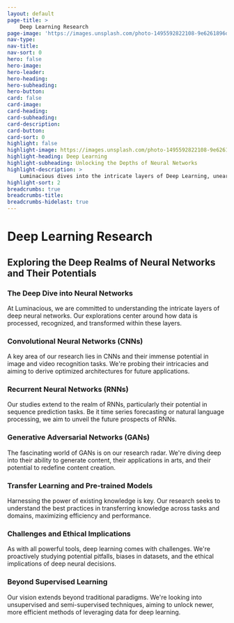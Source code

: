```yaml
---
layout: default
page-title: >
    Deep Learning Research
page-image: 'https://images.unsplash.com/photo-1495592822108-9e6261896da8?ixlib=rb-4.0.3&ixid=M3wxMjA3fDB8MHxwaG90by1wYWdlfHx8fGVufDB8fHx8fA%3D%3D&auto=format&fit=crop&w=2070&q=80'
nav-type: 
nav-title: 
nav-sort: 0
hero: false
hero-image: 
hero-leader: 
hero-heading: 
hero-subheading: 
hero-button: 
card: false
card-image: 
card-heading: 
card-subheading: 
card-description: 
card-button: 
card-sort: 0
highlight: false
highlight-image: https://images.unsplash.com/photo-1495592822108-9e6261896da8?ixlib=rb-4.0.3&ixid=M3wxMjA3fDB8MHxwaG90by1wYWdlfHx8fGVufDB8fHx8fA%3D%3D&auto=format&fit=crop&w=2070&q=80
highlight-heading: Deep Learning
highlight-subheading: Unlocking the Depths of Neural Networks
highlight-description: >
    Luminacious dives into the intricate layers of Deep Learning, unearthing the profound capabilities of neural networks. From image recognition to natural language processing, explore how our research is redefining boundaries and revolutionizing industries.
highlight-sort: 2
breadcrumbs: true
breadcrumbs-title: 
breadcrumbs-hidelast: true
---
```


# Deep Learning Research

## Exploring the Deep Realms of Neural Networks and Their Potentials

### The Deep Dive into Neural Networks

At Luminacious, we are committed to understanding the intricate layers of deep neural networks. Our explorations center around how data is processed, recognized, and transformed within these layers.

### Convolutional Neural Networks (CNNs)

A key area of our research lies in CNNs and their immense potential in image and video recognition tasks. We're probing their intricacies and aiming to derive optimized architectures for future applications.

### Recurrent Neural Networks (RNNs)

Our studies extend to the realm of RNNs, particularly their potential in sequence prediction tasks. Be it time series forecasting or natural language processing, we aim to unveil the future prospects of RNNs.

### Generative Adversarial Networks (GANs)

The fascinating world of GANs is on our research radar. We're diving deep into their ability to generate content, their applications in arts, and their potential to redefine content creation.

### Transfer Learning and Pre-trained Models

Harnessing the power of existing knowledge is key. Our research seeks to understand the best practices in transferring knowledge across tasks and domains, maximizing efficiency and performance.

### Challenges and Ethical Implications

As with all powerful tools, deep learning comes with challenges. We're proactively studying potential pitfalls, biases in datasets, and the ethical implications of deep neural decisions.

### Beyond Supervised Learning

Our vision extends beyond traditional paradigms. We're looking into unsupervised and semi-supervised techniques, aiming to unlock newer, more efficient methods of leveraging data for deep learning.